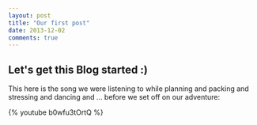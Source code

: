 ```yaml
---
layout: post
title: "Our first post"
date: 2013-12-02 
comments: true
---
```


## Let's get this Blog started :)

This here is the song we were listening to while planning and packing and stressing and dancing and ... before we set off on our adventure:

{% youtube b0wfu3tOrtQ %}